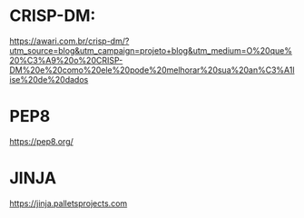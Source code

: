 # CRISP-DM: 
https://awari.com.br/crisp-dm/?utm_source=blog&utm_campaign=projeto+blog&utm_medium=O%20que%20%C3%A9%20o%20CRISP-DM%20e%20como%20ele%20pode%20melhorar%20sua%20an%C3%A1lise%20de%20dados
# PEP8
https://pep8.org/


# JINJA 
https://jinja.palletsprojects.com
